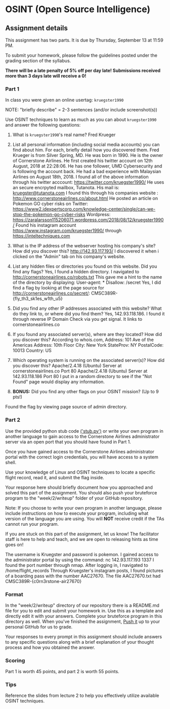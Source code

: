 OSINT (Open Source Intelligence)
======

## Assignment details

This assignment has two parts. It is due by Thursday, September 13 at 11:59 PM.

To submit your homework, please follow the guidelines posted under the grading section of the syllabus.

**There will be a late penalty of 5% off per day late! Submissions received more than 3 days late will receive a 0!**

### Part 1

In class you were given an online usertag: `kruegster1990`

NOTE: "briefly describe" = 2-3 sentences (and/or include screenshot(s))

Use OSINT techniques to learn as much as you can about `kruegster1990` and answer the following questions:

1. What is `kruegster1990`'s real name?
Fred Krueger

2. List all personal information (including social media accounts) you can find about him. For each, briefly detail how you discovered them.
Fred Krueger is from Silver Spring, MD. He was born in 1990. He is the owner of Cornerstone Airlines. He first created his twitter account on 12th August, 2018 at 22:28:06. He has one follower, UMD Cybersecurity and is following the account back. He had a bad experience with Malaysian Airlines on August 18th, 2018.
I found all of the above information through his twitter acccount: https://twitter.com/kruegster1990/
He uses an secure encrpyted mailbox, Tutanota. His mail is: kruegster@tutanota.com
I found this through his companies website : http://www.cornerstoneairlines.co/about.html
He posted an article on Pokemon GO cyber risks on Twitter: https://www2.idexpertscorp.com/knowledge-center/single/can-we-stop-the-pokemon-go-cyber-risks
Wordpress: https://zaralarsson115206071.wordpress.com/2018/08/12/kruegster1990/
Found his instagram account https://www.instagram.com/kruegster1990/ through https://inteltechniques.com 

3. What is the IP address of the webserver hosting his company's site? How did you discover this?
http://142.93.117.193/
I discovered it when i clicked on the "Admin" tab on his company's website. 

4. List any hidden files or directories you found on this website. Did you find any flags?
Yes, I found a hidden directory. I navigated to http://cornerstoneairlines.co/robots.txt 
This gave me a hint to the name of the directory by displaying:
User-agent: *
Disallow: /secret
Yes, I did find a flag by looking at the page source for http://cornerstoneairlines.co/secret/: CMSC389R-{fly_th3_sk1es_w1th_u5}

5. Did you find any other IP addresses associated with this website? What do they link to, or where did you find them?
Yes, 142.93.118.186. I found it through reverse IP Domain Check via you get signal. It links to cornerstoneairlines.co

6. If you found any associated server(s), where are they located? How did you discover this?
According to whois.com, 
Address:        101 Ave of the Americas
Address:        10th Floor
City:           New York
StateProv:      NY
PostalCode:     10013
Country:        US

7. Which operating system is running on the associated server(s)? How did you discover this?
Apache/2.4.18 (Ubuntu) Server at cornerstoneairlines.co Port 80
Apache/2.4.18 (Ubuntu) Server at 142.93.118.186 Port 80
I put in a random directory to see if the "Not Found" page would display any information. 

8. **BONUS:** Did you find any other flags on your OSINT mission? (Up to 9 pts!)
<!-- Keep looking, class! You're very close :) -->
Found the flag by viewing page source of admin directory. 
<!-- CMSC389R-{h1dden_fl4g_in_s0urce} -->


### Part 2

Use the provided python stub code [('stub.py')](stub.py) or write your own program in another language to gain access to the Cornerstone Airlines administrator server via an open port that you should have found in Part 1. 

Once you have gained access to the Cornerstone Airlines administrator portal with the correct login credentials, you will have access to a system shell. 

Use your knowledge of Linux and OSINT techniques to locate a specific flight record, read it, and submit the flag inside.

Your response here should briefly document how you approached and solved this part of the assignment. You should also push your bruteforce program to the "week/2/writeup" folder of your GitHub repository.

Note: If you choose to write your own program in another language, please include instructions on how to execute your program, including what version of the language you are using. You will **NOT** receive credit if the TAs cannot run your program.

If you are stuck on this part of the assignment, let us know! The facilitator staff is here to help and teach, and we are open to releasing hints as time goes on!

The username is Kruegster and password is pokemon. 
I gained access to the administrator portal by using the command: nc 142.93.117.193 1337
I found the port number through nmap. 
After logging in, I navigated to /home/flight_records
Through Kruegster's instagram posts, I found pictures of a boarding pass with the number AAC27670. 
The file AAC27670.txt had CMSC389R-{c0rn3rstone-air27670}

### Format
In the "week/2/writeup" directory of our repository there is a README.md file for you to edit and submit your homework in. Use this as a template and directly edit it with your answers. Complete your bruteforce program in this directory as well. When you've finished the assignment, [Push it](https://github.com/UMD-CS-STICs/389Rfall18/blob/master/HW_Submit_Instructions.md) up to your personal GitHub for us to grade.

Your responses to every prompt in this assignment should include answers to any specific questions along with a brief explanation of your thought process and how you obtained the answer.

### Scoring

Part 1 is worth 45 points, and part 2 is worth 55 points.

### Tips

Reference the slides from lecture 2 to help you effectively utilize available OSINT techniques.
